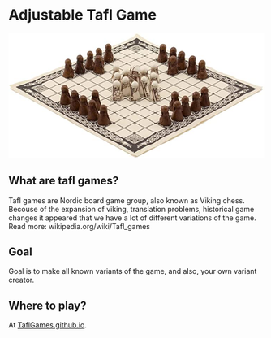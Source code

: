 # Adjustable Tafl Game

![Board](readmeImage.jpg)

## What are tafl games?
Tafl games are Nordic board game group, also known as Viking chess. Becouse of the expansion of viking, translation problems, historical game changes it appeared that we have a lot of different variations of the game. Read more: wikipedia.org/wiki/Tafl_games

## Goal

Goal is to make all known variants of the game, and also, your own variant creator.

## Where to play?

At [TaflGames.github.io](https://jakubkivi.github.io/Tafl-Games/).

